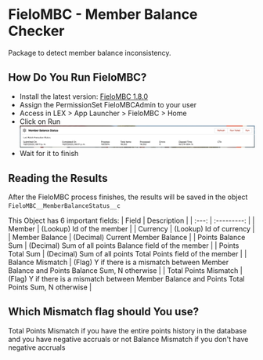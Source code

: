# FieloMBC - Member Balance Checker

Package to detect member balance inconsistency.

## How Do You Run FieloMBC?

- Install the latest version: [FieloMBC 1.8.0](https://login.salesforce.com/packaging/installPackage.apexp?p0=04tHY0000000VjWYAU)
- Assign the PermissionSet FieloMBCAdmin to your user
- Access in LEX > App Launcher > FieloMBC > Home
- Click on Run
![Alt text](image-1.png)
- Wait for it to finish

## Reading the Results

After the FieloMBC process finishes, the results will be saved in the object `FieloMBC__MemberBalanceStatus__c`

This Object has 6 important fields:
| Field | Description |
| :---: | :---------: |
| Member | (Lookup) Id of the member |
| Currency | (Lookup) Id of currency |
| Member Balance | (Decimal) Current Member Balance |
| Points Balance Sum | (Decimal) Sum of all points Balance field of the member |
| Points Total Sum | (Decimal) Sum of all points Total Points field of the member |
| Balance Mismatch | (Flag) Y if there is a mismatch between Member Balance and Points Balance Sum, N otherwise |
| Total Points Mismatch | (Flag) Y if there is a mismatch between Member Balance and Points Total Points Sum, N otherwise |

## Which Mismatch flag should You use?

Total Points Mismatch if you have the entire points history in the database and you have negative accruals or not
Balance Mismatch if you don't have negative accruals